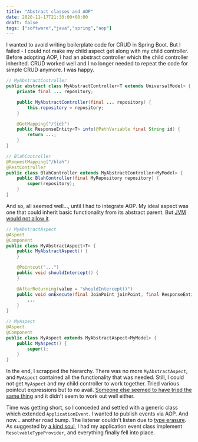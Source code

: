 ```yaml
---
title: "Abstract classes and AOP"
date: 2020-11-17T21:30:00+08:00
draft: false
tags: ["software","java","spring","aop"]
---
```

I wanted to avoid writing boilerplate code for CRUD in Spring Boot. But I failed - I could not make my child aspect get along with my child controller. Before adopting AOP, I had an abstract controller which the child controller inherited. CRUD worked well and I no longer needed to repeat the code for simple CRUD anymore. I was happy.

```java
// MyAbstractController
public abstract class MyAbstractController<T extends UniversalModel> {
    private final ... repository;

    public MyAbstractController(final ... repository) {
        this.repository = repository;
    }

    @GetMapping("/{id}")
    public ResponseEntity<T> info(@PathVariable final String id) {
        return ...;
    }
}

// BlahController
@RequestMapping("/blah")
@RestController
public class BlahController extends MyAbstractController<MyModel> {
    public BlahController(final MyRepository repository) {
        super(repository);
    }
}
```

And so, all seemed well..., until I had to integrate AOP. My ideal aspect was one that could inherit basic functionality from its abstract parent. But [JVM would not allow it](https://stackoverflow.com/questions/42607015/emulate-annotation-inheritance-for-interfaces-and-methods-with-aspectj).

```java
// MyAbstractAspect
@Aspect
@Component
public class MyAbstractAspect<T> {
    public MyAbstractAspect() {
    }

    @Pointcut("...")
    public void shouldIntercept() {
    }

    @AfterReturning(value = "shouldIntercept()")
    public void onExecute(final JoinPoint joinPoint, final ResponseEntity<T> response) {
        ...
    }
}

// MyAspect
@Aspect
@Component
public class MyAspect extends MyAbstractAspect<MyModel> {
    public MyAspect() {
        super();
    }
}
```

In the end, I scrapped the hierarchy. There was no more `MyAbstractAspect`, and `MyAspect` contained all the functionality that was needed. Still, I could not get `MyAspect` and my child controller to work together. Tried various pointcut expressions but to no avail. [Someone else seemed to have tried the same thing](https://coderanch.com/t/524963/frameworks/pointcut-method-parent-abstract-class) and it didn't seem to work out well either.

Time was getting short, so I conceded and settled with a generic class which extended `ApplicationEvent`. I wanted to publish events via AOP. And now... another road bump. The listener couldn't listen due to [type erasure](https://spring.io/blog/2015/02/11/better-application-events-in-spring-framework-4-2). As suggested by [a kind soul](https://stackoverflow.com/questions/35883022/spring-generic-application-event-failing-to-reach-destination), I had my application event class implement `ResolvableTypeProvider`, and everything finally fell into place.
